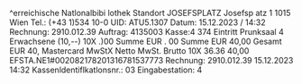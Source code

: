 ^erreichische Natlonalbibi lothek Standort JOSEFSPLATZ Josefsp atz 1 1015 Wien Tel.: (+43 1)534 10-0 UID: ATU5.1307 Datum: 15.12.2023 / 14:32 Rechnung: 2910.012.39 Auftrag: 4135003 Kasse:4 374 Eintritt Prunksaal 4 Erwachsene (10,--) 10X .)00 Summe EUR . 00 Summe EUR 40,00 Gesamt EUR 40, Mastercard MwStX Netto MwSt. Brutto 10X 36.36 40,00 EFSTA.NE1#002082178201316781537773 Rechnung: 2910.012.39 15.12.2023 14:32 Kassenldentiflkatlonsnr.: 03 Eingabestation: 4
